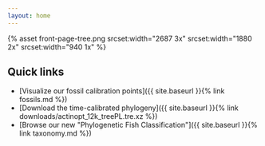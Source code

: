 ```yaml
---
layout: home
---
```


{% asset front-page-tree.png
   srcset:width="2687 3x"
   srcset:width="1880 2x"
   srcset:width="940 1x"
%}

## Quick links

* [Visualize our fossil calibration points]({{ site.baseurl }}{% link fossils.md %})
* [Download the time-calibrated phylogeny]({{ site.baseurl }}{% link downloads/actinopt_12k_treePL.tre.xz %})
* [Browse our new "Phylogenetic Fish Classification"]({{ site.baseurl }}{% link taxonomy.md %})

